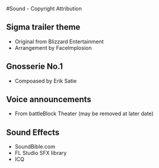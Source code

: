 #Sound - Copyright Attribution

## Sigma trailer theme

- Original from Blizzard Entertainment
- Arrangement by FaceImplosion

## Gnosserie No.1
- Compoased by Erik Satie

## Voice announcements
- From battleBlock Theater (may be removed at later date)

## Sound Effects
- SoundBible.com
- FL Studio SFX library
- ICQ
